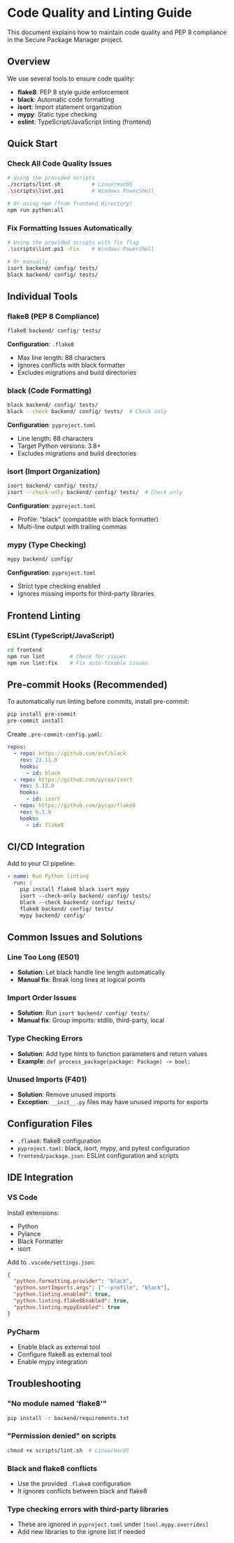 # Code Quality and Linting Guide

This document explains how to maintain code quality and PEP 8 compliance in the Secure Package Manager project.

## Overview

We use several tools to ensure code quality:

- **flake8**: PEP 8 style guide enforcement
- **black**: Automatic code formatting
- **isort**: Import statement organization
- **mypy**: Static type checking
- **eslint**: TypeScript/JavaScript linting (frontend)

## Quick Start

### Check All Code Quality Issues
```bash
# Using the provided scripts
./scripts/lint.sh          # Linux/macOS
.\scripts\lint.ps1         # Windows PowerShell

# Or using npm (from frontend directory)
npm run python:all
```

### Fix Formatting Issues Automatically
```bash
# Using the provided scripts with fix flag
.\scripts\lint.ps1 -Fix    # Windows PowerShell

# Or manually
isort backend/ config/ tests/
black backend/ config/ tests/
```

## Individual Tools

### flake8 (PEP 8 Compliance)
```bash
flake8 backend/ config/ tests/
```

**Configuration**: `.flake8`
- Max line length: 88 characters
- Ignores conflicts with black formatter
- Excludes migrations and build directories

### black (Code Formatting)
```bash
black backend/ config/ tests/
black --check backend/ config/ tests/  # Check only
```

**Configuration**: `pyproject.toml`
- Line length: 88 characters
- Target Python versions: 3.8+
- Excludes migrations and build directories

### isort (Import Organization)
```bash
isort backend/ config/ tests/
isort --check-only backend/ config/ tests/  # Check only
```

**Configuration**: `pyproject.toml`
- Profile: "black" (compatible with black formatter)
- Multi-line output with trailing commas

### mypy (Type Checking)
```bash
mypy backend/ config/
```

**Configuration**: `pyproject.toml`
- Strict type checking enabled
- Ignores missing imports for third-party libraries

## Frontend Linting

### ESLint (TypeScript/JavaScript)
```bash
cd frontend
npm run lint        # Check for issues
npm run lint:fix    # Fix auto-fixable issues
```

## Pre-commit Hooks (Recommended)

To automatically run linting before commits, install pre-commit:

```bash
pip install pre-commit
pre-commit install
```

Create `.pre-commit-config.yaml`:
```yaml
repos:
  - repo: https://github.com/psf/black
    rev: 23.11.0
    hooks:
      - id: black
  - repo: https://github.com/pycqa/isort
    rev: 5.12.0
    hooks:
      - id: isort
  - repo: https://github.com/pycqa/flake8
    rev: 6.1.0
    hooks:
      - id: flake8
```

## CI/CD Integration

Add to your CI pipeline:
```yaml
- name: Run Python linting
  run: |
    pip install flake8 black isort mypy
    isort --check-only backend/ config/ tests/
    black --check backend/ config/ tests/
    flake8 backend/ config/ tests/
    mypy backend/ config/
```

## Common Issues and Solutions

### Line Too Long (E501)
- **Solution**: Let black handle line length automatically
- **Manual fix**: Break long lines at logical points

### Import Order Issues
- **Solution**: Run `isort backend/ config/ tests/`
- **Manual fix**: Group imports: stdlib, third-party, local

### Type Checking Errors
- **Solution**: Add type hints to function parameters and return values
- **Example**: `def process_package(package: Package) -> bool:`

### Unused Imports (F401)
- **Solution**: Remove unused imports
- **Exception**: `__init__.py` files may have unused imports for exports

## Configuration Files

- `.flake8`: flake8 configuration
- `pyproject.toml`: black, isort, mypy, and pytest configuration
- `frontend/package.json`: ESLint configuration and scripts

## IDE Integration

### VS Code
Install extensions:
- Python
- Pylance
- Black Formatter
- isort

Add to `.vscode/settings.json`:
```json
{
  "python.formatting.provider": "black",
  "python.sortImports.args": ["--profile", "black"],
  "python.linting.enabled": true,
  "python.linting.flake8Enabled": true,
  "python.linting.mypyEnabled": true
}
```

### PyCharm
- Enable black as external tool
- Configure flake8 as external tool
- Enable mypy integration

## Troubleshooting

### "No module named 'flake8'"
```bash
pip install -r backend/requirements.txt
```

### "Permission denied" on scripts
```bash
chmod +x scripts/lint.sh  # Linux/macOS
```

### Black and flake8 conflicts
- Use the provided `.flake8` configuration
- It ignores conflicts between black and flake8

### Type checking errors with third-party libraries
- These are ignored in `pyproject.toml` under `[tool.mypy.overrides]`
- Add new libraries to the ignore list if needed

